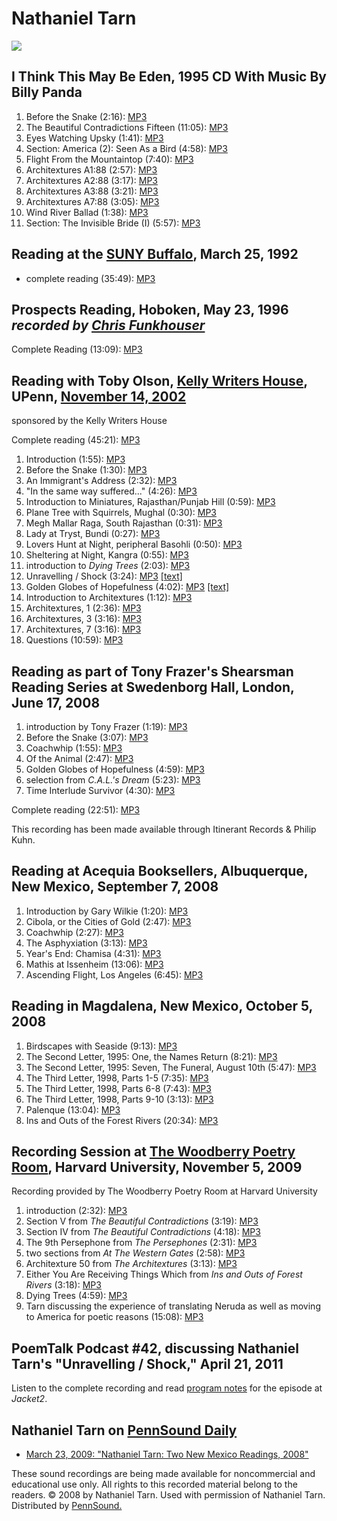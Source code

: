 Nathaniel Tarn
==============

![](http://writing.upenn.edu/pennsound/x/images/Tarn.jpg)

I Think This May Be Eden, 1995 CD With Music By Billy Panda
-----------------------------------------------------------

1.  Before the Snake (2:16): [MP3](http://media.sas.upenn.edu/pennsound/authors/Tarn/I-Think-This-May-Be-Eden/Tarn-Nathaniel_1_Before-The-Snake_I-Think-This-May-Be-Eden_1995.mp3)
2.  The Beautiful Contradictions Fifteen (11:05): [MP3](http://media.sas.upenn.edu/pennsound/authors/Tarn/I-Think-This-May-Be-Eden/Tarn-Nathaniel_2_The-Beautiful-Contradictions-Fifteen_I-Think-This-May-Be-Eden_1995.mp3)
3.  Eyes Watching Upsky (1:41): [MP3](http://media.sas.upenn.edu/pennsound/authors/Tarn/I-Think-This-May-Be-Eden/Tarn-Nathaniel_3_Eyes-Watching-Upsky_I-Think-This-May-Be-Eden_1995.mp3)
4.  Section: America (2): Seen As a Bird (4:58): [MP3](http://media.sas.upenn.edu/pennsound/authors/Tarn/I-Think-This-May-Be-Eden/Tarn-Nathaniel_4_Section-America-2_I-Think-This-May-Be-Eden_1995.mp3)
5.  Flight From the Mountaintop (7:40): [MP3](http://media.sas.upenn.edu/pennsound/authors/Tarn/I-Think-This-May-Be-Eden/Tarn-Nathaniel_5_Flight-From-the-Mountaintop_I-Think-This-May-Be-Eden_1995.mp3)
6.  Architextures A1:88 (2:57): [MP3](http://media.sas.upenn.edu/pennsound/authors/Tarn/I-Think-This-May-Be-Eden/Tarn-Nathaniel_6_Architextures-A1-88_I-Think-This-May-Be-Eden_1995.mp3)
7.  Architextures A2:88 (3:17): [MP3](http://media.sas.upenn.edu/pennsound/authors/Tarn/I-Think-This-May-Be-Eden/Tarn-Nathaniel_7_Architextures-A2-88_I-Think-This-May-Be-Eden_1995.mp3)
8.  Architextures A3:88 (3:21): [MP3](http://media.sas.upenn.edu/pennsound/authors/Tarn/I-Think-This-May-Be-Eden/Tarn-Nathaniel_8_Architextures-A3-88_I-Think-This-May-Be-Eden_1995.mp3)
9.  Architextures A7:88 (3:05): [MP3](http://media.sas.upenn.edu/pennsound/authors/Tarn/I-Think-This-May-Be-Eden/Tarn-Nathaniel_9_Architextures-A7-88_I-Think-This-May-Be-Eden_1995.mp3)
10. Wind River Ballad (1:38): [MP3](http://media.sas.upenn.edu/pennsound/authors/Tarn/I-Think-This-May-Be-Eden/Tarn-Nathaniel_10_Wind-River-Ballad_I-Think-This-May-Be-Eden_1995.mp3)
11. Section: The Invisible Bride (I) (5:57): [MP3](http://media.sas.upenn.edu/pennsound/authors/Tarn/I-Think-This-May-Be-Eden/Tarn-Nathaniel_11_The-Invisible-Bride_I-Think-This-May-Be-Eden_1995.mp3)


Reading at the [SUNY Buffalo](Buffalo.php), March 25, 1992
----------------------------------------------------------

-   complete reading (35:49): [MP3](http://media.sas.upenn.edu/pennsound/authors/Tarn/Tarn-Nathaniel_Complete-Reading_Buffalo_3-25-92.mp3)


Prospects Reading, Hoboken, May 23, 1996 *recorded by [Chris Funkhouser](http://writing.upenn.edu/pennsound/x/Funkhouser.php)*
------------------------------------------------------------------------------------------------------------------------------

Complete Reading (13:09): [MP3](http://media.sas.upenn.edu/pennsound/authors/Tarn/Tarn-Nathaniel_01_Prospects-Reading_Hoboken_5-23-96.mp3)

Reading with Toby Olson, [Kelly Writers House](http://writing.upenn.edu/wh), UPenn, [November 14, 2002](http://writing.upenn.edu/~wh/calendar/1102.html#14)
-----------------------------------------------------------------------------------------------------------------------------------------------------------

sponsored by the Kelly Writers House

Complete reading (45:21): [MP3](http://media.sas.upenn.edu/pennsound/authors/Tarn/Tarn-Nathaniel_KWH-UPenn_11-14-2002/Tarn-Nathaniel_KWH-UPenn_11-14-2002.mp3)

1.  Introduction (1:55): [MP3](http://media.sas.upenn.edu/pennsound/authors/Tarn/Tarn-Nathaniel_KWH-UPenn_11-14-2002/Tarn-Nathaniel_01_Introduction_KWH-UPenn_11-14-2002.mp3)
2.  Before the Snake (1:30): [MP3](http://media.sas.upenn.edu/pennsound/authors/Tarn/Tarn-Nathaniel_KWH-UPenn_11-14-2002/Tarn-Nathaniel_02_Before-the-Snake_KWH-UPenn_11-14-2002.mp3)
3.  An Immigrant's Address (2:32): [MP3](http://media.sas.upenn.edu/pennsound/authors/Tarn/Tarn-Nathaniel_KWH-UPenn_11-14-2002/Tarn-Nathaniel_03_An-Immigrants-Address_KWH-UPenn_11-14-2002.mp3)
4.  "In the same way suffered..." (4:26): [MP3](http://media.sas.upenn.edu/pennsound/authors/Tarn/Tarn-Nathaniel_KWH-UPenn_11-14-2002/Tarn-Nathaniel_04_In-the-same-way_KWH-UPenn_11-14-2002.mp3)
5.  Introduction to Miniatures, Rajasthan/Punjab Hill (0:59): [MP3](http://media.sas.upenn.edu/pennsound/authors/Tarn/Tarn-Nathaniel_KWH-UPenn_11-14-2002/Tarn-Nathaniel_05_Intro-to-Miniatures_KWH-UPenn_11-14-2002.mp3)
6.  Plane Tree with Squirrels, Mughal (0:30): [MP3](http://media.sas.upenn.edu/pennsound/authors/Tarn/Tarn-Nathaniel_KWH-UPenn_11-14-2002/Tarn-Nathaniel_06_Plane-Tree-with-Squirrels-Mughal_KWH-UPenn_11-14-2002.mp3)
7.  Megh Mallar Raga, South Rajasthan (0:31): [MP3](http://media.sas.upenn.edu/pennsound/authors/Tarn/Tarn-Nathaniel_KWH-UPenn_11-14-2002/Tarn-Nathaniel_07_Megh-Mallar-Raga_KWH-UPenn_11-14-2002.mp3)
8.  Lady at Tryst, Bundi (0:27): [MP3](http://media.sas.upenn.edu/pennsound/authors/Tarn/Tarn-Nathaniel_KWH-UPenn_11-14-2002/Tarn-Nathaniel_08_Lady-at-Tryst-Bundi_KWH-UPenn_11-14-2002.mp3)
9.  Lovers Hunt at Night, peripheral Basohli (0:50): [MP3](http://media.sas.upenn.edu/pennsound/authors/Tarn/Tarn-Nathaniel_KWH-UPenn_11-14-2002/Tarn-Nathaniel_09_Lovers-Hunt-at-Night_KWH-UPenn_11-14-2002.mp3)
10. Sheltering at Night, Kangra (0:55): [MP3](http://media.sas.upenn.edu/pennsound/authors/Tarn/Tarn-Nathaniel_KWH-UPenn_11-14-2002/Tarn-Nathaniel_10_Sheltering-at-Night-Kangra_KWH-UPenn_11-14-2002.mp3)
11. introduction to *Dying Trees* (2:03): [MP3](http://media.sas.upenn.edu/pennsound/authors/Tarn/Tarn-Nathaniel_KWH-UPenn_11-14-2002/Tarn-Nathaniel_11_Intro-to-Dying-Trees_KWH-UPenn_11-14-2002.mp3)
12. Unravelling / Shock (3:24): [MP3](http://media.sas.upenn.edu/pennsound/authors/Tarn/Tarn-Nathaniel_KWH-UPenn_11-14-2002/Tarn-Nathaniel_12_Unraveling-Shark_KWH-UPenn_11-14-2002.mp3)
    [\[text\]](http://media.sas.upenn.edu/pennsound/authors/Tarn/Nathaniel-Tarn_Dying-Trees.pdf)
13. Golden Globes of Hopefulness (4:02): [MP3](http://media.sas.upenn.edu/pennsound/authors/Tarn/Tarn-Nathaniel_KWH-UPenn_11-14-2002/Tarn-Nathaniel_13_Golden-Globes-of_KWH-UPenn_11-14-2002.mp3)
    [\[text\]](http://media.sas.upenn.edu/pennsound/authors/Tarn/Nathaniel-Tarn_Dying-Trees.pdf)
14. Introduction to Architextures (1:12): [MP3](http://media.sas.upenn.edu/pennsound/authors/Tarn/Tarn-Nathaniel_KWH-UPenn_11-14-2002/Tarn-Nathaniel_14_Intro-to-Architextures_KWH-UPenn_11-14-2002.mp3)
15. Architextures, 1 (2:36): [MP3](http://media.sas.upenn.edu/pennsound/authors/Tarn/Tarn-Nathaniel_KWH-UPenn_11-14-2002/Tarn-Nathaniel_15_Architextures-1_KWH-UPenn_11-14-2002.mp3)
16. Architextures, 3 (3:16): [MP3](http://media.sas.upenn.edu/pennsound/authors/Tarn/Tarn-Nathaniel_KWH-UPenn_11-14-2002/Tarn-Nathaniel_16_Architextures-3_KWH-UPenn_11-14-2002.mp3)
17. Architextures, 7 (3:16): [MP3](http://media.sas.upenn.edu/pennsound/authors/Tarn/Tarn-Nathaniel_KWH-UPenn_11-14-2002/Tarn-Nathaniel_17_Architextures-7_KWH-UPenn_11-14-2002.mp3)
18. Questions (10:59): [MP3](http://media.sas.upenn.edu/pennsound/authors/Tarn/Tarn-Nathaniel_KWH-UPenn_11-14-2002/Tarn-Nathaniel_18_Questions_KWH-UPenn_11-14-2002.mp3)



Reading as part of Tony Frazer's Shearsman Reading Series at Swedenborg Hall, London, June 17, 2008
---------------------------------------------------------------------------------------------------

1.  introduction by Tony Frazer (1:19): [MP3](http://media.sas.upenn.edu/pennsound/authors/Tarn/Shearsman-Reading-Series_6-17-08/Tarn-Nathaniel_1_Intro-by-Tony-Frazer_Shearsman-Reading-Series_London_6-17-08.mp3)
2.  Before the Snake (3:07): [MP3](http://media.sas.upenn.edu/pennsound/authors/Tarn/Shearsman-Reading-Series_6-17-08/Tarn-Nathaniel_2_Before-the-Snake_Shearsman-Reading-Series_Swedenborg-Hall_6-17-08.mp3)
3.  Coachwhip (1:55): [MP3](http://media.sas.upenn.edu/pennsound/authors/Tarn/Shearsman-Reading-Series_6-17-08/Tarn-Nathaniel_3_The-Coachwhip_Shearsman-Reading-Series_Swedenborg-Hall_London_6-17-08.mp3)
4.  Of the Animal (2:47): [MP3](http://media.sas.upenn.edu/pennsound/authors/Tarn/Shearsman-Reading-Series_6-17-08/Tarn-Nathaniel_4_Of-the-Animal_Shearsman-Reading-Series_Swedenborg-Hall_London_6-17-08.mp3)
5.  Golden Globes of Hopefulness (4:59): [MP3](http://media.sas.upenn.edu/pennsound/authors/Tarn/Shearsman-Reading-Series_6-17-08/Tarn-Nathaniel_5_Golden-Globes-of-Hopefullness_Shearsman-Reading-Series_Swedenborg-Hall_London_6-17-08.mp3)
6.  selection from *C.A.L.'s Dream* (5:23): [MP3](http://media.sas.upenn.edu/pennsound/authors/Tarn/Shearsman-Reading-Series_6-17-08/Tarn-Nathaniel_6_Selection-from-Cal's-Dream_Shearsman-Reading-Series_Swedenborg-Hall_London_6-17-08.mp3)
7.  Time Interlude Survivor (4:30): [MP3](http://media.sas.upenn.edu/pennsound/authors/Tarn/Shearsman-Reading-Series_6-17-08/Tarn-Nathaniel_7_Time-Interlude-Survivor_Shearsman-Reading-Series_Swedenborg-Hall_6-17-08.mp3)

Complete reading (22:51): [MP3](http://media.sas.upenn.edu/pennsound/authors/Tarn/Shearsman-Reading-Series_6-17-08/Tarn-Nathaniel_Complete-reading_Shearsman-Reading-Series_London_6-17-08.mp3)

This recording has been made available through Itinerant Records & Philip
Kuhn.


Reading at Acequia Booksellers, Albuquerque, New Mexico, September 7, 2008
--------------------------------------------------------------------------

1.  Introduction by Gary Wilkie (1:20): [MP3](http://media.sas.upenn.edu/pennsound/authors/Tarn/Tarn-Nathaniel_Acequia-Booksellers_Albuquerque-NM_09-07-2008/Tarn-Nathaniel_01_Intro-by-Gary-Wilkie_Acequia-Booksellers_Albuquerque-NM_09-07-2008.mp3)
2.  Cibola, or the Cities of Gold (2:47): [MP3](http://media.sas.upenn.edu/pennsound/authors/Tarn/Tarn-Nathaniel_Acequia-Booksellers_Albuquerque-NM_09-07-2008/Tarn-Nathaniel_02_Cibola_Acequia-Booksellers_Albuquerque-NM_09-07-2008.mp3)
3.  Coachwhip (2:27): [MP3](http://media.sas.upenn.edu/pennsound/authors/Tarn/Tarn-Nathaniel_Acequia-Booksellers_Albuquerque-NM_09-07-2008/Tarn-Nathaniel_03_Coachwhip_Acequia-Booksellers_Albuquerque-NM_09-07-2008.mp3)
4.  The Asphyxiation (3:13): [MP3](http://media.sas.upenn.edu/pennsound/authors/Tarn/Tarn-Nathaniel_Acequia-Booksellers_Albuquerque-NM_09-07-2008/Tarn-Nathaniel_04_The-Asphyxiation_Acequia-Booksellers_Albuquerque-NM_09-07-2008.mp3)
5.  Year's End: Chamisa (4:31): [MP3](http://media.sas.upenn.edu/pennsound/authors/Tarn/Tarn-Nathaniel_Acequia-Booksellers_Albuquerque-NM_09-07-2008/Tarn-Nathaniel_05_Years-End-Chamisa_Acequia-Booksellers_Albuquerque-NM_09-07-2008.mp3)
6.  Mathis at Issenheim (13:06): [MP3](http://media.sas.upenn.edu/pennsound/authors/Tarn/Tarn-Nathaniel_Acequia-Booksellers_Albuquerque-NM_09-07-2008/Tarn-Nathaniel_06_Mathis-at-Issenheim_Acequia-Booksellers_Albuquerque-NM_09-07-2008.mp3)
7.  Ascending Flight, Los Angeles (6:45): [MP3](http://media.sas.upenn.edu/pennsound/authors/Tarn/Tarn-Nathaniel_Acequia-Booksellers_Albuquerque-NM_09-07-2008/Tarn-Nathaniel_07_Ascending-Flight_Acequia-Booksellers_Albuquerque-NM_09-07-2008.mp3)

Reading in Magdalena, New Mexico, October 5, 2008
-------------------------------------------------

1.  Birdscapes with Seaside (9:13): [MP3](http://media.sas.upenn.edu/pennsound/authors/Tarn/Tarn-Nathaniel_Magdalena-NM_10-05-2008/Tarn-Nathaniel_01_Birdscapes-with-Seaside_Magdalena-NM_10-05-2008.mp3)
2.  The Second Letter, 1995: One, the Names Return (8:21): [MP3](http://media.sas.upenn.edu/pennsound/authors/Tarn/Tarn-Nathaniel_Magdalena-NM_10-05-2008/Tarn-Nathaniel_02_Second-Letter-1995-One_Magdalena-NM_10-05-2008.mp3)
3.  The Second Letter, 1995: Seven, The Funeral, August 10th (5:47): [MP3](http://media.sas.upenn.edu/pennsound/authors/Tarn/Tarn-Nathaniel_Magdalena-NM_10-05-2008/Tarn-Nathaniel_03_Second-Letter-1995-Seven_Magdalena-NM_10-05-2008.mp3)
4.  The Third Letter, 1998, Parts 1-5 (7:35): [MP3](http://media.sas.upenn.edu/pennsound/authors/Tarn/Tarn-Nathaniel_Magdalena-NM_10-05-2008/Tarn-Nathaniel_04_Third-Letter-1998-1_Magdalena-NM_10-05-2008.mp3)
5.  The Third Letter, 1998, Parts 6-8 (7:43): [MP3](http://media.sas.upenn.edu/pennsound/authors/Tarn/Tarn-Nathaniel_Magdalena-NM_10-05-2008/Tarn-Nathaniel_05_Third-Letter-1998-6_Magdalena-NM_10-05-2008.mp3)
6.  The Third Letter, 1998, Parts 9-10 (3:13): [MP3](http://media.sas.upenn.edu/pennsound/authors/Tarn/Tarn-Nathaniel_Magdalena-NM_10-05-2008/Tarn-Nathaniel_06_Third-Letter-1998-9_Magdalena-NM_10-05-2008.mp3)
7.  Palenque (13:04): [MP3](http://media.sas.upenn.edu/pennsound/authors/Tarn/Tarn-Nathaniel_Magdalena-NM_10-05-2008/Tarn-Nathaniel_07_Palenque_Magdalena-NM_10-05-2008.mp3)
8.  Ins and Outs of the Forest Rivers (20:34): [MP3](http://media.sas.upenn.edu/pennsound/authors/Tarn/Tarn-Nathaniel_Magdalena-NM_10-05-2008/Tarn-Nathaniel_Ins-and-Outs_Magdalena-NM_10-05-2008.mp3)

Recording Session at [The Woodberry Poetry Room](http://hcl.harvard.edu/libraries/houghton/collections/poetry_room.html), Harvard University, November 5, 2009
--------------------------------------------------------------------------------------------------------------------------------------------------------------

Recording provided by The Woodberry Poetry Room at Harvard University

1.  introduction (2:32): [MP3](http://media.sas.upenn.edu/pennsound/authors/Tarn/Woodberry-Poetry-Room_2009/Tarn-Nathaniel_1_Introduction_Woodberry-Poetry-Room-Recording-Session_Harvard_11-5-09.mp3)
2.  Section V from *The Beautiful Contradictions* (3:19): [MP3](http://media.sas.upenn.edu/pennsound/authors/Tarn/Woodberry-Poetry-Room_2009/Tarn-Nathaniel_2_Section-5-Beautiful-Contradictions_Woodberry-Poetry-Room_Harvard_11-5-09.mp3)
3.  Section IV from *The Beautiful Contradictions* (4:18): [MP3](http://media.sas.upenn.edu/pennsound/authors/Tarn/Woodberry-Poetry-Room_2009/Tarn-Nathaniel_3_Section-4-The-Beautiful-Contradictions_Woodberry-Poetry-Room-Recording-Session_Harvard_11-5-09.mp3)
4.  The 9th Persephone from *The Persephones* (2:31): [MP3](http://media.sas.upenn.edu/pennsound/authors/Tarn/Woodberry-Poetry-Room_2009/Tarn-Nathaniel_4_Persephone-9_Woodberry-Poetry-Room-Recording_Harvard_11-5-09.mp3)
5.  two sections from *At The Western Gates* (2:58): [MP3](http://media.sas.upenn.edu/pennsound/authors/Tarn/Woodberry-Poetry-Room_2009/Tarn-Nathaniel_5_Two-Sections-from-At-the-Western-Gates_Woodberry-Poetry-Room-Recording-Session_Harvard_11-5-09.mp3)
6.  Architexture 50 from *The Architextures* (3:13): [MP3](http://media.sas.upenn.edu/pennsound/authors/Tarn/Woodberry-Poetry-Room_2009/Tarn-Nathaniel_6_Architexture-50_Woodberry-Poetry-Room-Recording-Session_Harvard_11-5-09.mp3)
7.  Either You Are Receiving Things Which from *Ins and Outs of Forest Rivers* (3:18): [MP3](http://media.sas.upenn.edu/pennsound/authors/Tarn/Woodberry-Poetry-Room_2009/Tarn-Nathaniel_7_Either-You-Are-Receiving-Things-Which_Recording-Session-at-Woodberry-Poetry-Room_Harvard_11-5-09.mp3)
8.  Dying Trees (4:59): [MP3](http://media.sas.upenn.edu/pennsound/authors/Tarn/Woodberry-Poetry-Room_2009/Tarn-Nathaniel_8_Dying-Trees_Recording-Session_Woodberry-Poetry-Room_Harvard_11-5-09.mp3)
9.  Tarn discussing the experience of translating Neruda as well as moving to America for poetic reasons (15:08): [MP3](http://media.sas.upenn.edu/pennsound/authors/Tarn/Woodberry-Poetry-Room_2009/Tarn-Nathaniel_9_Discussion_Recording-Session-at-Woodberry-Poetry-Room_Harvard_11-5-09.mp3)

PoemTalk Podcast \#42, discussing Nathaniel Tarn's "Unravelling / Shock," April 21, 2011
----------------------------------------------------------------------------------------

Listen to the complete recording and read [program notes](http://jacket2.org/commentary/hole-torn-world-poemtalk-42) for the episode at *Jacket2*.

Nathaniel Tarn on [PennSound Daily](http://writing.upenn.edu/pennsound/daily)
-----------------------------------------------------------------------------

-   [March 23, 2009: "Nathaniel Tarn: Two New Mexico Readings, 2008"](http://writing.upenn.edu/pennsound/daily/200903.php#23_21:21)

These sound
recordings are being made available for noncommercial and educational
use only. All rights to this recorded material belong to the readers. © 2008 by Nathaniel Tarn.
Used with permission of Nathaniel Tarn. Distributed by [PennSound.](../index.html)
